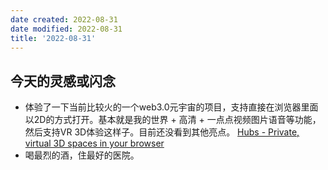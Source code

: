 ```yaml
---
date created: 2022-08-31
date modified: 2022-08-31
title: '2022-08-31'
---
```


## 今天的灵感或闪念

- 体验了一下当前比较火的一个web3.0元宇宙的项目，支持直接在浏览器里面以2D的方式打开。基本就是我的世界 + 高清 + 一点点视频图片语音等功能，然后支持VR 3D体验这样子。目前还没看到其他亮点。 [Hubs - Private, virtual 3D spaces in your browser](https://hubs.mozilla.com/)
- 喝最烈的酒，住最好的医院。

